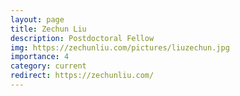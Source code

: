 ```yaml
---
layout: page
title: Zechun Liu
description: Postdoctoral Fellow
img: https://zechunliu.com/pictures/liuzechun.jpg
importance: 4
category: current
redirect: https://zechunliu.com/
---
```

